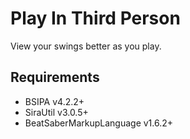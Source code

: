 
# Play In Third Person
View your swings better as you play.

## Requirements
- BSIPA v4.2.2+
- SiraUtil v3.0.5+
- BeatSaberMarkupLanguage v1.6.2+
